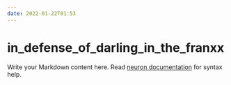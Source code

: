 ```yaml
---
date: 2022-01-22T01:53
---
```


# in_defense_of_darling_in_the_franxx

Write your Markdown content here. Read [neuron documentation](https://neuron.zettel.page/2011404.html) for syntax help.

